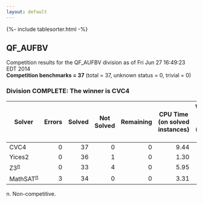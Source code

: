 ```yaml
---
layout: default
---
```

{%- include tablesorter.html -%}

## QF_AUFBV



Competition results for the QF_AUFBV division as of Fri Jun 27 16:49:23 EDT 2014
<br/>**Competition benchmarks = 37** (total = 37, unknown status = 0, trivial = 0)

### Division COMPLETE: The winner is CVC4



<table id="sequential" class="result sorted">
<thead>
<tr>
<th class="center">Solver</th><th class="center">Errors</th>
<th class="center">Solved</th>
<th class="center">Not Solved</th>
<th class="center">Remaining</th>
<th class="center">CPU Time (on solved instances)</th>
<th class="center">Weighted Medal Score (weight =  1.568)</th>
</tr>
</thead>
<tr>
<td>CVC4</td>
<td align="right">0</td>
<td align="right">37</td>
<td align="right">0</td>
<td align="right">0</td>
<td align="right">      9.44</td>
<td align="right"> 1.568</td>
</tr>
<tr>
<td>Yices2</td>
<td align="right">0</td>
<td align="right">36</td>
<td align="right">1</td>
<td align="right">0</td>
<td align="right">      1.30</td>
<td align="right"> 1.485</td>
</tr>
<tr>
<td><span class="non-competing-grey">Z3<sup><a href="#fn">n</a></sup></span></td>
<td align="right">0</td>
<td align="right">33</td>
<td align="right">4</td>
<td align="right">0</td>
<td align="right">      5.95</td>
<td align="right"> 1.247</td>
</tr>
<tr>
<td><span class="non-competing-grey">MathSAT<sup><a href="#fn">n</a></sup></span></td>
<td align="right">3</td>
<td align="right">34</td>
<td align="right">0</td>
<td align="right">0</td>
<td align="right">      3.31</td>
<td align="right"> 1.324</td>
</tr>
</table>

<span id="fn"> n. Non-competitive.</span>
